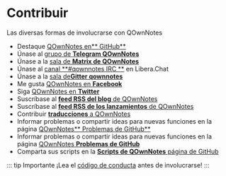 # Contribuir

Las diversas formas de involucrarse con QOwnNotes

- Destaque [QOwnNotes en** GitHub**](https://github.com/pbek/QOwnNotes)
- Únase al [grupo de **Telegram QOwnNotes**](https://t.me/QOwnNotes)
- Únase a la [sala de **Matrix de QOwnNotes**](https://matrix.to/#/#qownnotes:matrix.org)
- Únase al [canal **#qownnotes IRC **](https://web.libera.chat/#qownnotes) en Libera.Chat
- Únase a la [sala de**Gitter qownnotes**](https://gitter.im/qownnotes/qownnotes)
- Me gusta [QOwnNotes en **Facebook**](https://www.facebook.com/QOwnNotes/)
- Siga [QOwnNotes en **Twitter**](https://twitter.com/QOwnNotes)
- Suscríbase al [**feed RSS del blog** de QOwnNotes](https://feeds.feedburner.com/QOwnNotesBlog)
- Suscríbase al [**feed RSS de los lanzamientos** de QOwnNotes](https://feeds.feedburner.com/QOwnNotesReleases)
- Contribuir [**traducciones** a QOwnNotes](translation.md)
- Informar problemas o compartir ideas para nuevas funciones en la página [QOwnNotes** Problemas de GitHub**](https://github.com/pbek/QOwnNotes/issues)
- Informar problemas o compartir ideas para nuevas funciones en la página [QOwnNotes **Problemas de GitHub**](https://github.com/pbek/QOwnNotes/issues)
- Comparta sus scripts en la [**Scripts de QOwnNotes** página de GitHub](https://github.com/qownnotes/scripts)

::: tip
Importante ¡Lea el [código de conducta](./code-of-conduct.md) antes de involucrarse!
:::
